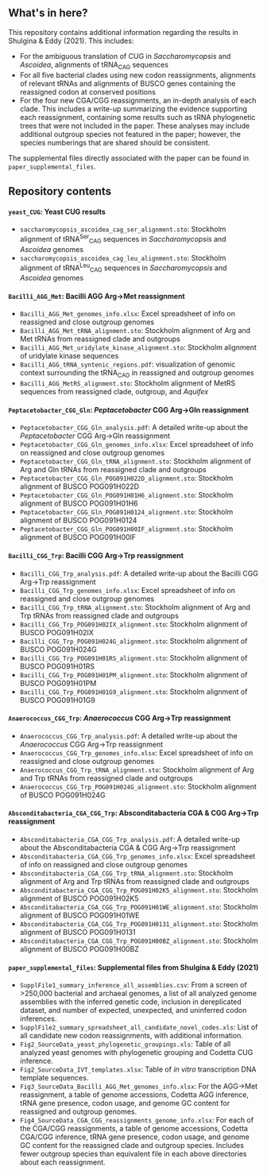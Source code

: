## What's in here?

This repository contains additional information regarding the results in Shulgina & Eddy (2021). This includes:

- For the ambiguous translation of CUG in _Saccharomycopsis_ and _Ascoidea_, alignments of tRNA<sub>CAG</sub> sequences
- For all five bacterial clades using new codon reassignments, alignments of relevant tRNAs and alignments of BUSCO genes containing the reassigned codon at conserved positions
- For the four new CGA/CGG reassignments, an in-depth analysis of each clade. This includes a write-up summarizing the evidence supporting each reassignment, containing some results such as tRNA phylogenetic trees that were not included in the paper. These analyses may include additional outgroup species not featured in the paper; however, the species numberings that are shared should be consistent. 

The supplemental files directly associated with the paper can be found in `paper_supplemental_files`.

## Repository contents

#### `yeast_CUG`: Yeast CUG results
- `saccharomycopsis_ascoidea_cag_ser_alignment.sto`: Stockholm alignment of tRNA<sup>Ser</sup><sub>CAG</sub> sequences in _Saccharomycopsis_ and _Ascoidea_ genomes
- `saccharomycopsis_ascoidea_cag_leu_alignment.sto`: Stockholm alignment of tRNA<sup>Leu</sup><sub>CAG</sub> sequences in _Saccharomycopsis_ and _Ascoidea_ genomes

#### `Bacilli_AGG_Met`: Bacilli AGG Arg&#8594;Met reassignment
- `Bacilli_AGG_Met_genomes_info.xlsx`: Excel spreadsheet of info on reassigned and close outgroup genomes
- `Bacilli_AGG_Met_tRNA_alignment.sto`: Stockholm alignment of Arg and Met tRNAs from reassigned clade and outgroups
- `Bacilli_AGG_Met_uridylate_kinase_alignment.sto`: Stockholm alignment of uridylate kinase sequences
- `Bacilli_AGG_tRNA_syntenic_regions.pdf`: visualization of genomic context surrounding the tRNA<sub>CAG</sub> in reassigned and outgroup genomes 
- `Bacilli_AGG_MetRS_alignment.sto`: Stockholm alignment of MetRS sequences from reassigned clade, outgroup, and _Aquifex_

#### `Peptacetobacter_CGG_Gln`: _Peptacetobacter_ CGG Arg&#8594;Gln reassignment 
- `Peptacetobacter_CGG_Gln_analysis.pdf`: A detailed write-up about the _Peptacetobacter_ CGG Arg&#8594;Gln reassignment
- `Peptacetobacter_CGG_Gln_genomes_info.xlsx`: Excel spreadsheet of info on reassigned and close outgroup genomes
- `Peptacetobacter_CGG_Gln_tRNA_alignment.sto`: Stockholm alignment of Arg and Gln tRNAs from reassigned clade and outgroups
- `Peptacetobacter_CGG_Gln_POG091H022D_alignment.sto`: Stockholm alignment of BUSCO POG091H022D
- `Peptacetobacter_CGG_Gln_POG091H01H6_alignment.sto`: Stockholm alignment of BUSCO POG091H01H6
- `Peptacetobacter_CGG_Gln_POG091H0124_alignment.sto`: Stockholm alignment of BUSCO POG091H0124
- `Peptacetobacter_CGG_Gln_POG091H00IF_alignment.sto`: Stockholm alignment of BUSCO POG091H00IF


#### `Bacilli_CGG_Trp`: Bacilli CGG Arg&#8594;Trp reassignment  
- `Bacilli_CGG_Trp_analysis.pdf`: A detailed write-up about the Bacilli CGG Arg&#8594;Trp reassignment  
- `Bacilli_CGG_Trp_genomes_info.xlsx`: Excel spreadsheet of info on reassigned and close outgroup genomes
- `Bacilli_CGG_Trp_tRNA_alignment.sto`: Stockholm alignment of Arg and Trp tRNAs from reassigned clade and outgroups
- `Bacilli_CGG_Trp_POG091H02IX_alignment.sto`: Stockholm alignment of BUSCO POG091H02IX
- `Bacilli_CGG_Trp_POG091H024G_alignment.sto`: Stockholm alignment of BUSCO POG091H024G
- `Bacilli_CGG_Trp_POG091H01RS_alignment.sto`: Stockholm alignment of BUSCO POG091H01RS
- `Bacilli_CGG_Trp_POG091H01PM_alignment.sto`: Stockholm alignment of BUSCO POG091H01PM
- `Bacilli_CGG_Trp_POG091H01G9_alignment.sto`: Stockholm alignment of BUSCO POG091H01G9

#### `Anaerococcus_CGG_Trp`: _Anaerococcus_ CGG Arg&#8594;Trp reassignment 
- `Anaerococcus_CGG_Trp_analysis.pdf`: A detailed write-up about the _Anaerococcus_ CGG Arg&#8594;Trp reassignment 
- `Anaerococcus_CGG_Trp_genomes_info.xlsx`: Excel spreadsheet of info on reassigned and close outgroup genomes
- `Anaerococcus_CGG_Trp_tRNA_alignment.sto`: Stockholm alignment of Arg and Trp tRNAs from reassigned clade and outgroups
- `Anaerococcus_CGG_Trp_POG091H024G_alignment.sto`: Stockholm alignment of BUSCO POG091H024G

#### `Absconditabacteria_CGA_CGG_Trp`: Absconditabacteria CGA & CGG Arg&#8594;Trp reassignment 
- `Absconditabacteria_CGA_CGG_Trp_analysis.pdf`: A detailed write-up about the Absconditabacteria CGA & CGG Arg&#8594;Trp reassignment 
- `Absconditabacteria_CGA_CGG_Trp_genomes_info.xlsx`: Excel spreadsheet of info on reassigned and close outgroup genomes
- `Absconditabacteria_CGA_CGG_Trp_tRNA_alignment.sto`: Stockholm alignment of Arg and Trp tRNAs from reassigned clade and outgroups
- `Absconditabacteria_CGA_CGG_Trp_POG091H02K5_alignment.sto`: Stockholm alignment of BUSCO POG091H02K5
- `Absconditabacteria_CGA_CGG_Trp_POG091H01WE_alignment.sto`: Stockholm alignment of BUSCO POG091H01WE
- `Absconditabacteria_CGA_CGG_Trp_POG091H0131_alignment.sto`: Stockholm alignment of BUSCO POG091H0131
- `Absconditabacteria_CGA_CGG_Trp_POG091H00BZ_alignment.sto`: Stockholm alignment of BUSCO POG091H00BZ

#### `paper_supplemental_files`: Supplemental files from Shulgina & Eddy (2021)
- `SupplFile1_summary_inference_all_assemblies.csv`: From a screen of >250,000 bacterial and archaeal genomes, a list of all analyzed genome assemblies with the inferred genetic code, inclusion in dereplicated dataset, and number of expected, unexpected, and uninferred codon inferences.
- `SupplFile2_summary_spreadsheet_all_candidate_novel_codes.xls`: List of all candidate new codon reassignments, with additional information.
- `Fig2_SourceData_yeast_phylogenetic_groupings.xls`: Table of all analyzed yeast genomes with phylogenetic grouping and Codetta CUG inference.
- `Fig2_SourceData_IVT_templates.xlsx`: Table of _in vitro_ transcription DNA template sequences.
- `Fig3_SourceData_Bacilli_AGG_Met_genomes_info.xlsx`: For the AGG$\rightarrow$Met reassignment, a table of genome accessions, Codetta AGG inference, tRNA gene presence, codon usage, and genome GC content for reassigned and outgroup genomes.
- `Fig4_SourceData_CGA_CGG_reassignments_genome_info.xlsx`: For each of the CGA/CGG reassignments, a table of genome accessions, Codetta CGA/CGG inference, tRNA gene presence, codon usage, and genome GC content for the reassigned clade and outgroup species. Includes fewer outgroup species than equivalent file in each above directories about each reassignment.

